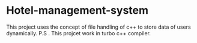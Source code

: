 # Hotel-management-system
This project uses the concept of file handling of c++ to store data of users dynamically.
P.S . This projcet work in turbo c++ compiler.
